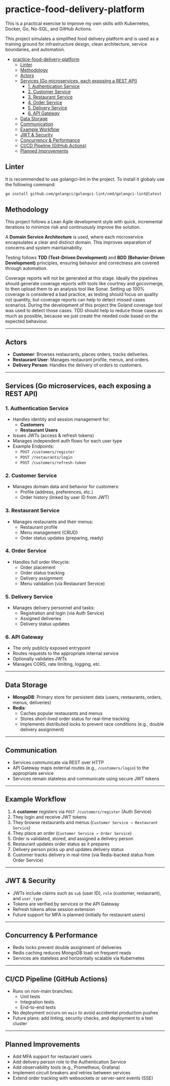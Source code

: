 # practice-food-delivery-platform

This is a practical exercise to improve my own skills with Kubernetes, Docker, Go, No-SQL, and GitHub Actions.

This project simulates a simplified food delivery platform and is used as a training ground for infrastructure design, clean architecture, service boundaries, and automation.

- [practice-food-delivery-platform](#practice-food-delivery-platform)
  - [Linter](#linter)
  - [Methodology](#methodology)
  - [Actors](#actors)
  - [Services (Go microservices, each exposing a REST API)](#services-go-microservices-each-exposing-a-rest-api)
    - [1. Authentication Service](#1-authentication-service)
    - [2. Customer Service](#2-customer-service)
    - [3. Restaurant Service](#3-restaurant-service)
    - [4. Order Service](#4-order-service)
    - [5. Delivery Service](#5-delivery-service)
    - [6. API Gateway](#6-api-gateway)
  - [Data Storage](#data-storage)
  - [Communication](#communication)
  - [Example Workflow](#example-workflow)
  - [JWT \& Security](#jwt--security)
  - [Concurrency \& Performance](#concurrency--performance)
  - [CI/CD Pipeline (GitHub Actions)](#cicd-pipeline-github-actions)
  - [Planned Improvements](#planned-improvements)

## Linter

It is recommended to use golangci-lint in the project. To install it globaly use the following command:

```bash
go install github.com/golangci/golangci-lint/cmd/golangci-lint@latest
```

## Methodology

This project follows a Lean Agile development style with quick, incremental iterations to minimize risk and continuously improve the solution.

A **Domain Service Architecture** is used, where each microservice encapsulates a clear and distinct domain. This improves separation of concerns and system maintainability.

Testing follows **TDD (Test-Driven Development)** and **BDD (Behavior-Driven Development)** principles, ensuring behavior and correctness are covered through automation.

Coverage reports will not be generated at this stage. Ideally the pipelines should generate coverage reports with tools like courtney and gocovmerge, to then upload them to an analysis tool like Sonar. Setting up 100% coverage is considered a bad practice, as testing should focus on quality not quantity, but coverage reports can help to detect missed cases scenarios. During the development of this project the Goland coverage tool was used to detect those cases. TDD should help to reduce those cases as much as possible, because we just create the needed code based on the expected behaviour.

---

## Actors

- **Customer**: Browses restaurants, places orders, tracks deliveries.
- **Restaurant User**: Manages restaurant profile, menus, and orders.
- **Delivery Person**: Handles the delivery of orders to customers.

---

## Services (Go microservices, each exposing a REST API)

### 1. Authentication Service
- Handles identity and session management for:
    - **Customers**
    - **Restaurant Users**
- Issues JWTs (access & refresh tokens)
- Manages independent auth flows for each user type
- Example Endpoints:
    - `POST /customers/register`
    - `POST /restaurants/login`
    - `POST /customers/refresh-token`

### 2. Customer Service
- Manages domain data and behavior for customers:
    - Profile (address, preferences, etc.)
    - Order history (linked by user ID from JWT)

### 3. Restaurant Service
- Manages restaurants and their menus:
    - Restaurant profile
    - Menu management (CRUD)
    - Order status updates (preparing, ready)

### 4. Order Service
- Handles full order lifecycle:
    - Order placement
    - Order status tracking
    - Delivery assignment
    - Menu validation (via Restaurant Service)

### 5. Delivery Service
- Manages delivery personnel and tasks:
    - Registration and login (via Auth Service)
    - Assigned deliveries
    - Delivery status updates

### 6. API Gateway
- The only publicly exposed entrypoint
- Routes requests to the appropriate internal service
- Optionally validates JWTs
- Manages CORS, rate limiting, logging, etc.

---

## Data Storage

- **MongoDB**: Primary store for persistent data (users, restaurants, orders, menus, deliveries)
- **Redis**:
    - Caches popular restaurants and menus
    - Stores short-lived order status for real-time tracking
    - Implements distributed locks to prevent race conditions (e.g., double delivery assignment)

---

## Communication

- Services communicate via REST over HTTP
- API Gateway maps external routes (e.g., `/customers/login`) to the appropriate service
- Services remain stateless and communicate using secure JWT tokens

---

## Example Workflow

1. A **customer** registers via `POST /customers/register` (Auth Service)
2. They login and receive JWT tokens
3. They browse restaurants and menus (`Customer Service → Restaurant Service`)
4. They place an order (`Customer Service → Order Service`)
5. Order is validated, stored, and assigned a delivery person
6. Restaurant updates order status as it prepares
7. Delivery person picks up and updates delivery status
8. Customer tracks delivery in real-time (via Redis-backed status from Order Service)

---

## JWT & Security

- JWTs include claims such as `sub` (user ID), `role` (customer, restaurant), and `user_type`
- Tokens are verified by services or the API Gateway
- Refresh tokens allow session extension
- Future support for MFA is planned (initially for restaurant users)

---

## Concurrency & Performance

- Redis locks prevent double assignment of deliveries
- Redis caching reduces MongoDB load on frequent reads
- Services are stateless and horizontally scalable via Kubernetes

---

## CI/CD Pipeline (GitHub Actions)

- Runs on non-main branches:
    - Unit tests
    - Integration tests
    - End-to-end tests
- No deployment occurs on `main` to avoid accidental production pushes
- Future plans: add linting, security checks, and deployment to a test cluster

---

## Planned Improvements

- Add MFA support for restaurant users
- Add delivery person role to the Authentication Service
- Add observability tools (e.g., Prometheus, Grafana)
- Implement circuit breakers and retries between services
- Extend order tracking with websockets or server-sent events (SSE)

